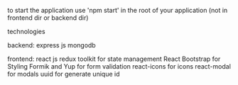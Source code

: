 to start the application use 'npm start' in the root of your application (not in frontend dir or backend dir)

technologies

backend:
express js
mongodb

frontend:
react js
redux toolkit for state management
React Bootstrap for Styling
Formik and Yup for form validation
react-icons for icons
react-modal for modals
uuid for generate unique id